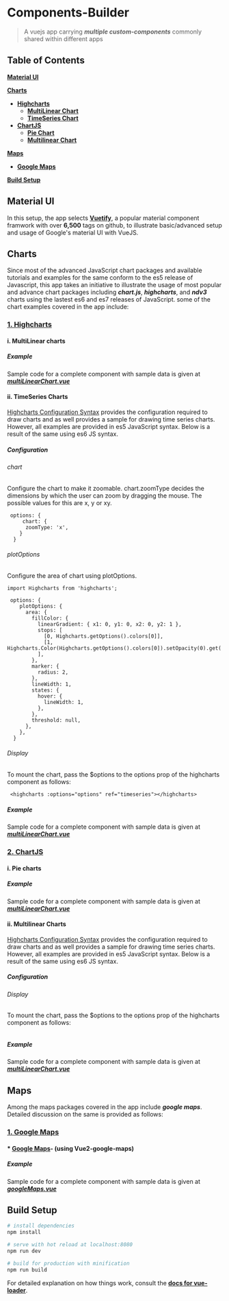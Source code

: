 # Components-Builder
> A vuejs app carrying **_multiple custom-components_** commonly shared within different apps

Table of Contents
-----------------

[**Material UI**](#material-ui)

[**Charts**](#charts)
* [**Highcharts**](#highcharts)
  * [**MultiLinear Chart**](#multilinear-highcharts)
  * [**TimeSeries Chart**](#timeseries-highcharts)
* [**ChartJS**](#chartjs)
  * [**Pie Chart**](#pie-chartjs)
  * [**Multilinear Chart**](#multilear-chartjs)
  
[**Maps**](#maps)
* [**Google Maps**](#googlemaps)

[**Build Setup**](#build-setup)


<a name="material-ui"></a>
## Material UI
In this setup, the app selects __[Vuetify](https://vuetifyjs.com/)__, a popular material component framwork with over __6,500__ tags on github, to illustrate basic/advanced setup and usage of Google's material UI with VueJS.

## Charts
Since most of the advanced JavaScript chart packages and available tutorials and examples for the same conform to the es5 release of Javascript, this app takes an initiative to illustrate the usage of most popular and advance chart packages including **_chart.js_**, **_highcharts_**, and **_ndv3_** charts using the lastest es6 and es7 releases of JavaScript.
some of the chart examples covered in the app include:

<a name="highcharts"></a>
### [1. Highcharts](https://github.com/weizhenye/vue-highcharts)

<a name="multilinear-highcharts"></a>
#### i. MultiLinear charts 

##### Example
Sample code for a complete component with sample data is given at
**_[multiLinearChart.vue](https://github.com/Dantiff/Components-Builder/blob/master/src/modules/charts/components/multiLinearChart.vue)_**

<a name="timeseries-highcharts"></a>
#### ii. TimeSeries Charts 
[Highcharts Configuration Syntax](https://www.tutorialspoint.com/highcharts/highcharts_configuration_syntax.htm) provides the configuration required to draw charts and as well provides a sample for drawing time series charts. However, all examples are provided in es5 JavaScript syntax. Below is a result of the same using es6 JS syntax.
##### Configuration
###### chart
Configure the chart to make it zoomable. chart.zoomType decides the dimensions by which the user can zoom by dragging the mouse. The possible values for this are x, y or xy.
```
 options: {
     chart: {
      zoomType: 'x',
    }
  }
```
###### plotOptions
Configure the area of chart using plotOptions.
```
import Highcharts from 'highcharts';

 options: {
    plotOptions: {
      area: {
        fillColor: {
          linearGradient: { x1: 0, y1: 0, x2: 0, y2: 1 },
          stops: [
            [0, Highcharts.getOptions().colors[0]],
            [1, Highcharts.Color(Highcharts.getOptions().colors[0]).setOpacity(0).get('rgba')],
          ],
        },
        marker: {
          radius: 2,
        },
        lineWidth: 1,
        states: {
          hover: {
            lineWidth: 1,
          },
        },
        threshold: null,
      },
    },
  }
```

###### Display
To mount the chart, pass the $options to the options prop of the highcharts component as follows:
```
 <highcharts :options="options" ref="timeseries"></highcharts>
 ```

##### Example
Sample code for a complete component with sample data is given at
**_[multiLinearChart.vue](https://github.com/Dantiff/Components-Builder/blob/master/src/modules/charts/components/multiLinearChart.vue)_**

<a name="chartjs"></a>
### [2. ChartJS](http://www.chartjs.org/samples/latest/)

  <a name="pie-chartjs"></a>
  #### i. Pie charts 

  ##### Example
  Sample code for a complete component with sample data is given at
  **_[multiLinearChart.vue](https://github.com/Dantiff/Components-Builder/blob/master/src/modules/charts/components/multiLinearChart.vue)_**

  <a name="multilinear-charts"></a>
  #### ii. Multilinear Charts 
  [Highcharts Configuration Syntax](https://www.tutorialspoint.com/highcharts/highcharts_configuration_syntax.htm) provides the configuration required to draw charts and as well provides a sample for drawing time series charts. However, all examples are provided in es5 JavaScript syntax. Below is a result of the same using es6 JS syntax.
  ##### Configuration
  ###### Display
  To mount the chart, pass the $options to the options prop of the highcharts component as follows:
  ```

   ```
  ##### Example
  Sample code for a complete component with sample data is given at
  **_[multiLinearChart.vue](https://github.com/Dantiff/Components-Builder/blob/master/src/modules/charts/components/multiLinearChart.vue)_**



## Maps
  Among the maps packages covered in the app include **_google maps_**. Detailed discussion on the same is provided as follows:

  <a name="googlemaps"></a>
  ### [1. Google Maps](https://developers.google.com/maps/)
  #### * [Google Maps](https://github.com/xkjyeah/vue-google-maps)- (using Vue2-google-maps)

  ##### Example
  Sample code for a complete component with sample data is given at
  **_[googleMaps.vue](https://github.com/Dantiff/Components-Builder/blob/master/src/modules/maps/components/googleMaps.vue)_**

  <a name="#build-setup"></a>
## Build Setup

``` bash
# install dependencies
npm install

# serve with hot reload at localhost:8080
npm run dev

# build for production with minification
npm run build
```

For detailed explanation on how things work, consult the __[docs for vue-loader](http://vuejs.github.io/vue-loader)__.

